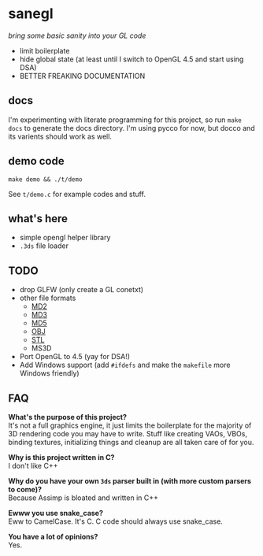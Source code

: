 # sanegl
*bring some basic sanity into your GL code*

* limit boilerplate
* hide global state (at least until I switch to OpenGL 4.5 and start using DSA)
* BETTER FREAKING DOCUMENTATION

## docs
I'm experimenting with literate programming for this project, so run `make docs` to generate the docs directory. I'm using pycco for now, but docco and its varients should work as well.

## demo code
`make demo && ./t/demo`

See `t/demo.c` for example codes and stuff.

## what's here
* simple opengl helper library
* `.3ds` file loader

## TODO
* drop GLFW (only create a GL conetxt)
* other file formats
    * [MD2](https://en.wikipedia.org/wiki/MD2_(file_format))
    * [MD3](https://en.wikipedia.org/wiki/MD3_(file_format))
    * [MD5](http://www.3dgep.com/loading-and-animating-md5-models-with-opengl/)
    * [OBJ](https://en.wikipedia.org/wiki/Wavefront_.obj_file)
    * [STL](https://en.wikipedia.org/wiki/STL_(file_format))
    * MS3D
* Port OpenGL to 4.5 (yay for DSA!)
* Add Windows support (add `#ifdefs` and make the `makefile` more Windows friendly)

## FAQ
__What's the purpose of this project?__ <br/>
It's not a full graphics engine, it just limits the boilerplate for the majority of 3D rendering code you may have to write. Stuff like creating VAOs, VBOs, binding textures, initializing things and cleanup are all taken care of for you.

__Why is this project written in C?__<br/>
I don't like C++

__Why do you have your own `3ds` parser built in (with more custom parsers to come)?__<br/>
Because Assimp is bloated and written in C++

__Ewww you use snake_case?__<br/>
Eww to CamelCase. It's C. C code should always use snake_case.

__You have a lot of opinions?__<br/>
Yes.
